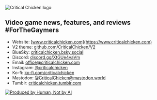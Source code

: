 ![Critical Chicken logo](https://github.com/CriticalChicken/.github/assets/35422415/07fae635-a29d-475d-b179-b5949dae7ec5)

## Video game news, features, and reviews #ForTheGaymers

- Website: [www.criticalchicken.com](https://www.criticalchicken.com)
- V2 theme: [github.com/CriticalChicken/V2](https://github.com/CriticalChicken/V2)  
- BlueSky: [criticalchicken.bsky.social](https://bsky.app/profile/criticalchicken.bsky.social)
- Discord: [discord.gg/XtGUe4vaVm](https://discord.gg/XtGUe4vaVm)
- Email: [office@criticalchicken.com](mailto:office@criticalchicken.com)
- Instagram: [@criticalchicken](https://www.instagram.com/criticalchicken)
- Ko-fi: [ko-fi.com/criticalchicken](https://ko-fi.com/criticalchicken)
- Mastodon: [@CriticalChicken@mastodon.world](https://mastodon.world/@CriticalChicken)
- Tumblr: [criticalchicken.tumblr.com](https://criticalchicken.tumblr.com/)

[![Produced by Human, Not by AI](https://github.com/CriticalChicken/.github/assets/35422415/302eee1b-11ff-4239-8e68-7111ff0d50c6)](https://notbyai.fyi)
